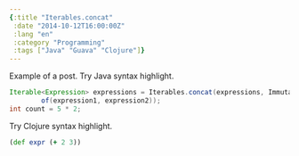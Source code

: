 ```yaml
---
{:title "Iterables.concat"
 :date "2014-10-12T16:00:00Z"
 :lang "en"
 :category "Programming"
 :tags ["Java" "Guava" "Clojure"]}
---
```


Example of a post. Try Java syntax highlight.

```java
Iterable<Expression> expressions = Iterables.concat(expressions, ImmutableList.
        of(expression1, expression2));
int count = 5 * 2;
```

Try Clojure syntax highlight.

```clojure
(def expr (+ 2 3))
```
